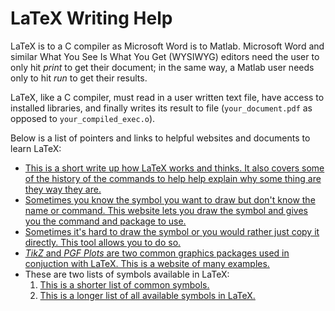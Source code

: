 # LaTeX Writing Help

LaTeX is to a C compiler as Microsoft Word is to Matlab.
Microsoft Word and similar What You See Is What You Get (WYSIWYG) editors
need the user to only hit _print_ to get their document;
in the same way, a Matlab user needs only to hit _run_ to get
their results.

LaTeX, like a C compiler, must read in a user written text file,
have access to installed libraries, and finally
writes its result to file (`your_document.pdf` as opposed to
`your_compiled_exec.o`).

Below is a list of pointers and links to helpful websites and
documents to learn LaTeX:

  * [This is a short write up how LaTeX works and thinks. 
    It also covers some of the history of the commands to help
    help explain why some thing are they way they are.][1]
  * [Sometimes you know the symbol you want to draw but don't know
    the name or command. This website lets you draw the symbol
    and gives you the command and package to use.][2]
  * [Sometimes it's hard to draw the symbol or you would 
    rather just copy it directly. This tool allows you 
    to do so.][4]
  * [_TikZ_ and _PGF Plots_ are two common graphics packages
    used in conjuction with LaTeX. This is a website of many
    examples.][3]
  * These are two lists of symbols available in LaTeX:
    1. [This is a shorter list of common symbols.][5]
    2. [This is a longer list of all available symbols in LaTeX.][6]



[1]: https://tobi.oetiker.ch/lshort/lshort.pdf
[2]: http://detexify.kirelabs.org/classify.html
[3]: http://www.texample.net/tikz/examples/
[4]: https://mathpix.com/
[5]: http://web.ift.uib.no/Teori/KURS/WRK/TeX/symALL.html
[6]: http://ctan.math.washington.edu/tex-archive/info/symbols/comprehensive/symbols-letter.pdf


